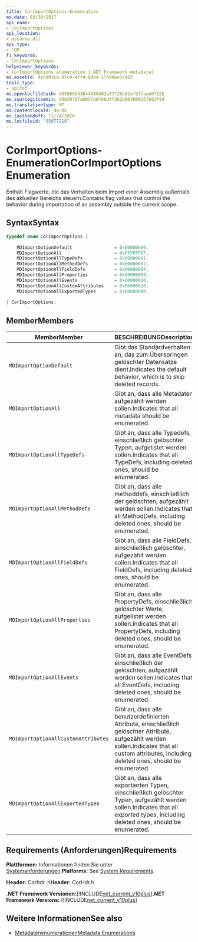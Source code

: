 ```yaml
---
title: CorImportOptions-Enumeration
ms.date: 03/30/2017
api_name:
- CorImportOptions
api_location:
- mscoree.dll
api_type:
- COM
f1_keywords:
- CorImportOptions
helpviewer_keywords:
- CorImportOptions enumeration [.NET Framework metadata]
ms.assetid: 4e5d03cb-97c9-4ff4-8dbd-17d94ee374d3
topic_type:
- apiref
ms.openlocfilehash: 3d5989d43644088403a77f26c02af9ffaae0732b
ms.sourcegitcommit: d8020797a6657d0fbbdff362b80300815f682f94
ms.translationtype: MT
ms.contentlocale: de-DE
ms.lasthandoff: 11/24/2020
ms.locfileid: "95677218"
---
```

# <a name="corimportoptions-enumeration"></a><span data-ttu-id="e39dc-102">CorImportOptions-Enumeration</span><span class="sxs-lookup"><span data-stu-id="e39dc-102">CorImportOptions Enumeration</span></span>

<span data-ttu-id="e39dc-103">Enthält Flagwerte, die das Verhalten beim Import einer Assembly außerhalb des aktuellen Bereichs steuern.</span><span class="sxs-lookup"><span data-stu-id="e39dc-103">Contains flag values that control the behavior during importation of an assembly outside the current scope.</span></span>  
  
## <a name="syntax"></a><span data-ttu-id="e39dc-104">Syntax</span><span class="sxs-lookup"><span data-stu-id="e39dc-104">Syntax</span></span>  
  
```cpp  
typedef enum CorImportOptions {  
  
    MDImportOptionDefault                = 0x00000000,  
    MDImportOptionAll                    = 0xFFFFFFFF,  
    MDImportOptionAllTypeDefs            = 0x00000001,  
    MDImportOptionAllMethodDefs          = 0x00000002,  
    MDImportOptionAllFieldDefs           = 0x00000004,  
    MDImportOptionAllProperties          = 0x00000008,  
    MDImportOptionAllEvents              = 0x00000010,  
    MDImportOptionAllCustomAttributes    = 0x00000020,  
    MDImportOptionAllExportedTypes       = 0x00000040  
  
} CorImportOptions;  
```  
  
## <a name="members"></a><span data-ttu-id="e39dc-105">Member</span><span class="sxs-lookup"><span data-stu-id="e39dc-105">Members</span></span>  
  
|<span data-ttu-id="e39dc-106">Member</span><span class="sxs-lookup"><span data-stu-id="e39dc-106">Member</span></span>|<span data-ttu-id="e39dc-107">BESCHREIBUNG</span><span class="sxs-lookup"><span data-stu-id="e39dc-107">Description</span></span>|  
|------------|-----------------|  
|`MDImportOptionDefault`|<span data-ttu-id="e39dc-108">Gibt das Standardverhalten an, das zum Überspringen gelöschter Datensätze dient.</span><span class="sxs-lookup"><span data-stu-id="e39dc-108">Indicates the default behavior, which is to skip deleted records.</span></span>|  
|`MDImportOptionAll`|<span data-ttu-id="e39dc-109">Gibt an, dass alle Metadaten aufgezählt werden sollen.</span><span class="sxs-lookup"><span data-stu-id="e39dc-109">Indicates that all metadata should be enumerated.</span></span>|  
|`MDImportOptionAllTypeDefs`|<span data-ttu-id="e39dc-110">Gibt an, dass alle Typedefs, einschließlich gelöschter Typen, aufgelistet werden sollen.</span><span class="sxs-lookup"><span data-stu-id="e39dc-110">Indicates that all TypeDefs, including deleted ones, should be enumerated.</span></span>|  
|`MDImportOptionAllMethodDefs`|<span data-ttu-id="e39dc-111">Gibt an, dass alle methoddefs, einschließlich der gelöschten, aufgezählt werden sollen.</span><span class="sxs-lookup"><span data-stu-id="e39dc-111">Indicates that all MethodDefs, including deleted ones, should be enumerated.</span></span>|  
|`MDImportOptionAllFieldDefs`|<span data-ttu-id="e39dc-112">Gibt an, dass alle FieldDefs, einschließlich gelöschter, aufgezählt werden sollen.</span><span class="sxs-lookup"><span data-stu-id="e39dc-112">Indicates that all FieldDefs, including deleted ones, should be enumerated.</span></span>|  
|`MDImportOptionAllProperties`|<span data-ttu-id="e39dc-113">Gibt an, dass alle PropertyDefs, einschließlich gelöschter Werte, aufgelistet werden sollen.</span><span class="sxs-lookup"><span data-stu-id="e39dc-113">Indicates that all PropertyDefs, including deleted ones, should be enumerated.</span></span>|  
|`MDImportOptionAllEvents`|<span data-ttu-id="e39dc-114">Gibt an, dass alle EventDefs, einschließlich der gelöschten, aufgezählt werden sollen.</span><span class="sxs-lookup"><span data-stu-id="e39dc-114">Indicates that all EventDefs, including deleted ones, should be enumerated.</span></span>|  
|`MDImportOptionAllCustomAttributes`|<span data-ttu-id="e39dc-115">Gibt an, dass alle benutzerdefinierten Attribute, einschließlich gelöschter Attribute, aufgezählt werden sollen.</span><span class="sxs-lookup"><span data-stu-id="e39dc-115">Indicates that all custom attributes, including deleted ones, should be enumerated.</span></span>|  
|`MDImportOptionAllExportedTypes`|<span data-ttu-id="e39dc-116">Gibt an, dass alle exportierten Typen, einschließlich gelöschter Typen, aufgezählt werden sollen.</span><span class="sxs-lookup"><span data-stu-id="e39dc-116">Indicates that all exported types, including deleted ones, should be enumerated.</span></span>|  
  
## <a name="requirements"></a><span data-ttu-id="e39dc-117">Requirements (Anforderungen)</span><span class="sxs-lookup"><span data-stu-id="e39dc-117">Requirements</span></span>  

 <span data-ttu-id="e39dc-118">**Plattformen:** Informationen finden Sie unter [Systemanforderungen](../../get-started/system-requirements.md).</span><span class="sxs-lookup"><span data-stu-id="e39dc-118">**Platforms:** See [System Requirements](../../get-started/system-requirements.md).</span></span>  
  
 <span data-ttu-id="e39dc-119">**Header:** Corhdr. h</span><span class="sxs-lookup"><span data-stu-id="e39dc-119">**Header:** CorHdr.h</span></span>  
  
 <span data-ttu-id="e39dc-120">**.NET Framework Versionen:**[!INCLUDE[net_current_v10plus](../../../../includes/net-current-v10plus-md.md)]</span><span class="sxs-lookup"><span data-stu-id="e39dc-120">**.NET Framework Versions:** [!INCLUDE[net_current_v10plus](../../../../includes/net-current-v10plus-md.md)]</span></span>  
  
## <a name="see-also"></a><span data-ttu-id="e39dc-121">Weitere Informationen</span><span class="sxs-lookup"><span data-stu-id="e39dc-121">See also</span></span>

- [<span data-ttu-id="e39dc-122">Metadatenenumerationen</span><span class="sxs-lookup"><span data-stu-id="e39dc-122">Metadata Enumerations</span></span>](metadata-enumerations.md)
